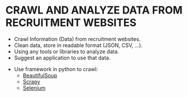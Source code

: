 # CRAWL AND ANALYZE DATA FROM RECRUITMENT WEBSITES
   + Crawl Information (Data) from recruitment websites.
   + Clean data, store in readable format (JSON, CSV, ...).
   + Using any tools or libraries to analyze data.
   + Suggest an application to use that data.

- Use framework in python to crawl:
   + [BeautifulSoup](https://pypi.org/project/beautifulsoup4/)
   + [Scrapy](https://docs.scrapy.org/en/latest/intro/overview.html)
   + [Selenium](https://www.selenium.dev/documentation/en/)